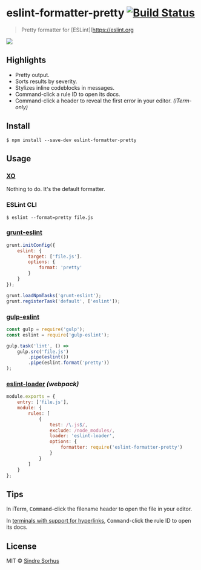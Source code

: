 # eslint-formatter-pretty [![Build Status](https://travis-ci.org/sindresorhus/eslint-formatter-pretty.svg?branch=master)](https://travis-ci.org/sindresorhus/eslint-formatter-pretty)

> Pretty formatter for [ESLint](https://eslint.org

![](screenshot.png)


## Highlights

- Pretty output.
- Sorts results by severity.
- Stylizes inline codeblocks in messages.
- Command-click a rule ID to open its docs.
- Command-click a header to reveal the first error in your editor. *(iTerm-only)*


## Install

```
$ npm install --save-dev eslint-formatter-pretty
```


## Usage

### [XO](https://github.com/xojs/xo)

Nothing to do. It's the default formatter.

### ESLint CLI

```
$ eslint --format=pretty file.js
```

### [grunt-eslint](https://github.com/sindresorhus/grunt-eslint)

```js
grunt.initConfig({
	eslint: {
		target: ['file.js'].
		options: {
			format: 'pretty'
		}
	}
});

grunt.loadNpmTasks('grunt-eslint');
grunt.registerTask('default', ['eslint']);
```

### [gulp-eslint](https://github.com/adametry/gulp-eslint)

```js
const gulp = require('gulp');
const eslint = require('gulp-eslint');

gulp.task('lint', () =>
	gulp.src('file.js')
		.pipe(eslint())
		.pipe(eslint.format('pretty'))
);
```

### [eslint-loader](https://github.com/MoOx/eslint-loader) *(webpack)*

```js
module.exports = {
	entry: ['file.js'],
	module: {
		rules: [
			{
				test: /\.js$/,
				exclude: /node_modules/,
				loader: 'eslint-loader',
				options: {
					formatter: require('eslint-formatter-pretty')
				}
			}
		]
	}
};
```


## Tips

In iTerm, <kbd>Command</kbd>-click the filename header to open the file in your editor.

In [terminals with support for hyperlinks](https://gist.github.com/egmontkob/eb114294efbcd5adb1944c9f3cb5feda#supporting-apps), <kbd>Command</kbd>-click the rule ID to open its docs.


## License

MIT © [Sindre Sorhus](https://sindresorhus.com)
